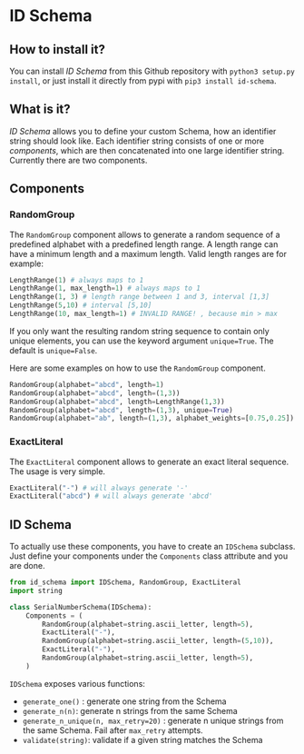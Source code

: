# ID Schema

## How to install it?

You can install *ID Schema* from this Github repository with `python3 setup.py install`,
or just install it directly from pypi with `pip3 install id-schema`.

## What is it?

*ID Schema* allows you to define your custom Schema, how an identifier string should look like. Each identifier string consists of one or more *components*, which are then concatenated into one large identifier string.
Currently there are two components.

## Components


### RandomGroup

The `RandomGroup` component allows to generate a random sequence of a predefined alphabet
with a predefined length range. A length range can have a minimum length and a maximum length. Valid length ranges are for example:

```python
LengthRange(1) # always maps to 1
LengthRange(1, max_length=1) # always maps to 1
LengthRange(1, 3) # length range between 1 and 3, interval [1,3]
LengthRange(5,10) # interval [5,10]
LengthRange(10, max_length=1) # INVALID RANGE! , because min > max
```

If you only want the resulting random string sequence to contain only unique elements,
you can use the keyword argument `unique=True`. The default is `unique=False`.

Here are some examples on how to use the `RandomGroup` component.
```python
RandomGroup(alphabet="abcd", length=1)
RandomGroup(alphabet="abcd", length=(1,3))
RandomGroup(alphabet="abcd", length=LengthRange(1,3))
RandomGroup(alphabet="abcd", length=(1,3), unique=True)
RandomGroup(alphabet="ab", length=(1,3), alphabet_weights=[0.75,0.25]) # 'a' will occur 3/4 as much as 'b'
```

### ExactLiteral

The `ExactLiteral` component allows to generate an exact literal sequence. The usage is very simple.

```python
ExactLiteral("-") # will always generate '-'
ExactLiteral("abcd") # will always generate 'abcd'
```



## ID Schema

To actually use these components, you have to create an `IDSchema` subclass. Just define your components under the `Components` class attribute and you are done.

```python
from id_schema import IDSchema, RandomGroup, ExactLiteral
import string

class SerialNumberSchema(IDSchema):
	Components = (
    	RandomGroup(alphabet=string.ascii_letter, length=5),
        ExactLiteral("-"),
    	RandomGroup(alphabet=string.ascii_letter, length=(5,10)),
        ExactLiteral("-"),
        RandomGroup(alphabet=string.ascii_letter, length=5),
    )
```

`IDSchema` exposes various functions:

- `generate_one()` : generate one string from the Schema
- `generate_n(n)`: generate n strings from the same Schema
- `generate_n_unique(n, max_retry=20)` : generate n unique strings from the same Schema. Fail after `max_retry` attempts.
- `validate(string)`: validate if a given string matches the Schema